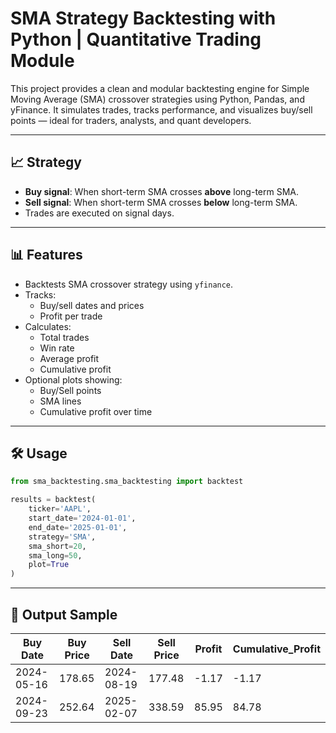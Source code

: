 # SMA Strategy Backtesting with Python | Quantitative Trading Module

This project provides a clean and modular backtesting engine for Simple Moving Average (SMA) crossover strategies using Python, Pandas, and yFinance. It simulates trades, tracks performance, and visualizes buy/sell points — ideal for traders, analysts, and quant developers.

---

## 📈 Strategy
- **Buy signal**: When short-term SMA crosses **above** long-term SMA.
- **Sell signal**: When short-term SMA crosses **below** long-term SMA.
- Trades are executed on signal days.

---

## 📊 Features
- Backtests SMA crossover strategy using `yfinance`.
- Tracks:
  - Buy/sell dates and prices
  - Profit per trade
- Calculates:
  - Total trades
  - Win rate
  - Average profit
  - Cumulative profit
- Optional plots showing:
  - Buy/Sell points
  - SMA lines
  - Cumulative profit over time

---

## 🛠️ Usage

```python
from sma_backtesting.sma_backtesting import backtest

results = backtest(
    ticker='AAPL',
    start_date='2024-01-01',
    end_date='2025-01-01',
    strategy='SMA',
    sma_short=20,
    sma_long=50,
    plot=True
)
```
---

## 📁 Output Sample

| Buy Date   | Buy Price | Sell Date  | Sell Price | Profit | Cumulative_Profit |
|------------|-----------|------------|------------|--------|-------------------|
| 2024-05-16 | 178.65    | 2024-08-19 | 177.48     | -1.17  | -1.17             |
| 2024-09-23 | 252.64    | 2025-02-07 | 338.59     | 85.95  | 84.78             |
